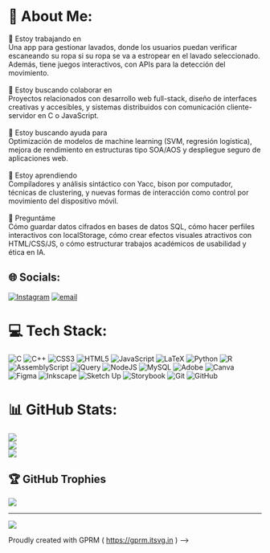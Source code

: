 # 💫 About Me:
🔭 Estoy trabajando en<br>Una app para gestionar lavados, donde los usuarios puedan verificar escaneando su ropa si su ropa se va a estropear en el lavado seleccionado. Además, tiene juegos interactivos, con APIs para la detección del movimiento.<br><br>🤝 Estoy buscando colaborar en<br>Proyectos relacionados con desarrollo web full-stack, diseño de interfaces creativas y accesibles, y sistemas distribuidos con comunicación cliente-servidor en C o JavaScript.<br><br>🙌 Estoy buscando ayuda para<br>Optimización de modelos de machine learning (SVM, regresión logística), mejora de rendimiento en estructuras tipo SOA/AOS y despliegue seguro de aplicaciones web.<br><br>🌱 Estoy aprendiendo<br>Compiladores y análisis sintáctico con Yacc, bison por computador, técnicas de clustering, y nuevas formas de interacción como control por movimiento del dispositivo móvil.<br><br>💬 Preguntáme<br>Cómo guardar datos cifrados en bases de datos SQL, cómo hacer perfiles interactivos con localStorage, cómo crear efectos visuales atractivos con HTML/CSS/JS, o cómo estructurar trabajos académicos de usabilidad y ética en IA.<br>


## 🌐 Socials:
[![Instagram](https://img.shields.io/badge/Instagram-%23E4405F.svg?logo=Instagram&logoColor=white)](https://instagram.com/albateello) [![email](https://img.shields.io/badge/Email-D14836?logo=gmail&logoColor=white)](mailto:albatello@gmail.com) 


# 💻 Tech Stack:
![C](https://img.shields.io/badge/c-%2300599C.svg?style=for-the-badge&logo=c&logoColor=white) ![C++](https://img.shields.io/badge/c++-%2300599C.svg?style=for-the-badge&logo=c%2B%2B&logoColor=white) ![CSS3](https://img.shields.io/badge/css3-%231572B6.svg?style=for-the-badge&logo=css3&logoColor=white) ![HTML5](https://img.shields.io/badge/html5-%23E34F26.svg?style=for-the-badge&logo=html5&logoColor=white) ![JavaScript](https://img.shields.io/badge/javascript-%23323330.svg?style=for-the-badge&logo=javascript&logoColor=%23F7DF1E) ![LaTeX](https://img.shields.io/badge/latex-%23008080.svg?style=for-the-badge&logo=latex&logoColor=white) ![Python](https://img.shields.io/badge/python-3670A0?style=for-the-badge&logo=python&logoColor=ffdd54) ![R](https://img.shields.io/badge/r-%23276DC3.svg?style=for-the-badge&logo=r&logoColor=white) ![AssemblyScript](https://img.shields.io/badge/assembly%20script-%23000000.svg?style=for-the-badge&logo=assemblyscript&logoColor=white) ![jQuery](https://img.shields.io/badge/jquery-%230769AD.svg?style=for-the-badge&logo=jquery&logoColor=white) ![NodeJS](https://img.shields.io/badge/node.js-6DA55F?style=for-the-badge&logo=node.js&logoColor=white) ![MySQL](https://img.shields.io/badge/mysql-4479A1.svg?style=for-the-badge&logo=mysql&logoColor=white) ![Adobe](https://img.shields.io/badge/adobe-%23FF0000.svg?style=for-the-badge&logo=adobe&logoColor=white) ![Canva](https://img.shields.io/badge/Canva-%2300C4CC.svg?style=for-the-badge&logo=Canva&logoColor=white) ![Figma](https://img.shields.io/badge/figma-%23F24E1E.svg?style=for-the-badge&logo=figma&logoColor=white) ![Inkscape](https://img.shields.io/badge/Inkscape-e0e0e0?style=for-the-badge&logo=inkscape&logoColor=080A13) ![Sketch Up](https://img.shields.io/badge/SketchUp-005F9E?style=for-the-badge&logo=sketchup&logoColor=white) ![Storybook](https://img.shields.io/badge/-Storybook-FF4785?style=for-the-badge&logo=storybook&logoColor=white) ![Git](https://img.shields.io/badge/git-%23F05033.svg?style=for-the-badge&logo=git&logoColor=white) ![GitHub](https://img.shields.io/badge/github-%23121011.svg?style=for-the-badge&logo=github&logoColor=white)
# 📊 GitHub Stats:
![](https://github-readme-stats.vercel.app/api?username=albatellouc3m&theme=dark&hide_border=false&include_all_commits=true&count_private=true)<br/>
![](https://nirzak-streak-stats.vercel.app/?user=albatellouc3m&theme=dark&hide_border=false)<br/>
![](https://github-readme-stats.vercel.app/api/top-langs/?username=albatellouc3m&theme=dark&hide_border=false&include_all_commits=true&count_private=true&layout=compact)

## 🏆 GitHub Trophies
![](https://github-profile-trophy.vercel.app/?username=albatellouc3m&theme=radical&no-frame=false&no-bg=true&margin-w=4)

---
[![](https://visitcount.itsvg.in/api?id=albatellouc3m&icon=0&color=0)](https://visitcount.itsvg.in)

Proudly created with GPRM ( https://gprm.itsvg.in ) -->
